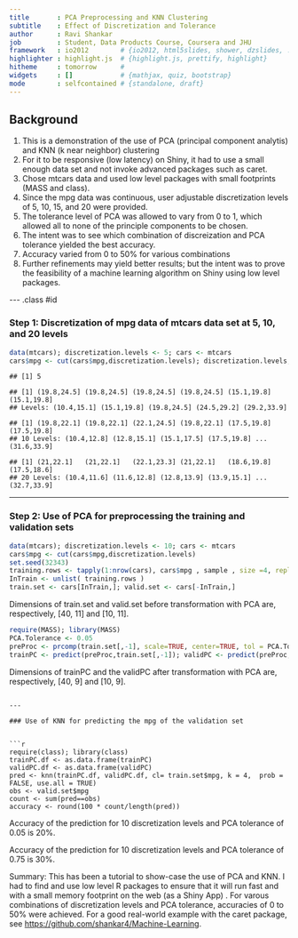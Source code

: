 ```yaml
---
title       : PCA Preprocessing and KNN Clustering
subtitle    : Effect of Discretization and Tolerance
author      : Ravi Shankar
job         : Student, Data Products Course, Coursera and JHU
framework   : io2012        # {io2012, html5slides, shower, dzslides, ...}
highlighter : highlight.js  # {highlight.js, prettify, highlight}
hitheme     : tomorrow      # 
widgets     : []            # {mathjax, quiz, bootstrap}
mode        : selfcontained # {standalone, draft}
---
```


## Background

1. This is a demonstration of the use of PCA (principal component analytis) and KNN (k near neighbor) clustering
2. For it to be responsive (low latency) on Shiny, it had to use a small enough data set and not invoke advanced packages such as caret.
3. Chose mtcars data and used low level packages with small footprints (MASS and class).
4. Since the mpg data was continuous, user adjustable discretization levels of 5, 10, 15, and 20 were provided. 
5. The tolerance level of PCA was allowed to vary from 0 to 1, which allowed all to none of the principle components to be chosen.
6. The intent was to see which combination of discreization and PCA tolerance yielded the best accuracy.
7. Accuracy varied from 0 to 50% for various combinations
8. Further refinements may yield better results; but the intent was to prove the feasibility of a machine learning algorithm on Shiny using low level packages. 


--- .class #id 

### Step 1: Discretization of mpg data of mtcars data set at 5, 10, and 20 levels


```r
data(mtcars); discretization.levels <- 5; cars <- mtcars 
cars$mpg <- cut(cars$mpg,discretization.levels); discretization.levels; head(cars$mpg)
```

```
## [1] 5
```

```
## [1] (19.8,24.5] (19.8,24.5] (19.8,24.5] (19.8,24.5] (15.1,19.8] (15.1,19.8]
## Levels: (10.4,15.1] (15.1,19.8] (19.8,24.5] (24.5,29.2] (29.2,33.9]
```

```
## [1] (19.8,22.1] (19.8,22.1] (22.1,24.5] (19.8,22.1] (17.5,19.8] (17.5,19.8]
## 10 Levels: (10.4,12.8] (12.8,15.1] (15.1,17.5] (17.5,19.8] ... (31.6,33.9]
```

```
## [1] (21,22.1]   (21,22.1]   (22.1,23.3] (21,22.1]   (18.6,19.8] (17.5,18.6]
## 20 Levels: (10.4,11.6] (11.6,12.8] (12.8,13.9] (13.9,15.1] ... (32.7,33.9]
```

---

### Step 2: Use of PCA for preprocessing the training and validation sets


```r
data(mtcars); discretization.levels <- 10; cars <- mtcars 
cars$mpg <- cut(cars$mpg,discretization.levels)
set.seed(32343)
training.rows <- tapply(1:nrow(cars), cars$mpg , sample , size =4, replace=TRUE)
InTrain <- unlist( training.rows )
train.set <- cars[InTrain,]; valid.set <- cars[-InTrain,]
```
Dimensions of train.set and  valid.set before transformation with PCA are, respectively, [40, 11] and  [10, 11].


```r
require(MASS); library(MASS)
PCA.Tolerance <- 0.05
preProc <- prcomp(train.set[,-1], scale=TRUE, center=TRUE, tol = PCA.Tolerance)
trainPC <- predict(preProc,train.set[,-1]); validPC <- predict(preProc,valid.set[,-1])
```

Dimensions of trainPC and the validPC after transformation with PCA are, respectively, [40, 9] and [10, 9].
```

---

### Use of KNN for predicting the mpg of the validation set


```r
require(class); library(class)
trainPC.df <- as.data.frame(trainPC)
validPC.df <- as.data.frame(validPC)
pred <- knn(trainPC.df, validPC.df, cl= train.set$mpg, k = 4,  prob = FALSE, use.all = TRUE)
obs <- valid.set$mpg
count <- sum(pred==obs)
accuracy <- round(100 * count/length(pred))
```

Accuracy of the prediction for 10 discretization levels and PCA tolerance of 0.05 is 20%.


Accuracy of the prediction for 10 discretization levels and PCA tolerance of 0.75 is 30%.

Summary: This has been a tutorial to show-case the use of PCA and KNN. I had to find and use low level R packages to ensure that it will run fast and with a small memory footprint on the web (as a Shiny App) . For varous combinations of discretization levels and PCA tolerance, accuracies of 0 to 50% were achieved. For a good real-world example with the caret package, see https://github.com/shankar4/Machine-Learning. 




